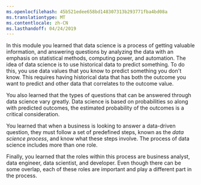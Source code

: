 ```yaml
---
ms.openlocfilehash: 45b521edee658bd148307313b293771fba4bd08a
ms.translationtype: MT
ms.contentlocale: zh-CN
ms.lasthandoff: 04/24/2019
---
```

In this module you learned that data science is a process of getting valuable information, and answering questions by analyzing the data with an emphasis on statistical methods, computing power, and automation. The idea of data science is to use historical data to predict something. To do this, you use data values that you know to predict something you don't know. This requires having historical data that has both the outcome you want to predict and other data that correlates to the outcome value. 

You also learned that the types of questions that can be answered through data science vary greatly. Data science is based on probabilities so along with predicted outcomes, the estimated probability of the outcomes is a critical consideration. 

You learned that when a business is looking to answer a data-driven question, they must follow a set of predefined steps, known as the *data science process*, and know what these steps involve. The process of data science includes more than one role. 

Finally, you learned that the roles within this process are business analyst, data engineer, data scientist, and developer. Even though there can be some overlap, each of these roles are important and play a different part in the process.